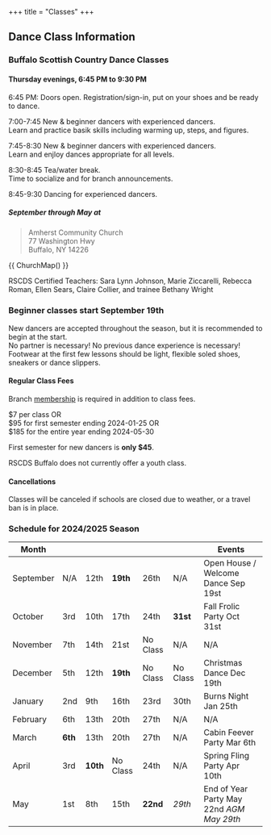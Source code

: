 +++
title = "Classes"
+++


## Dance Class Information

### Buffalo Scottish Country Dance Classes

#### Thursday evenings, 6:45 PM to 9:30 PM

6:45 PM: Doors open. Registration/sign-in, put on your shoes and be ready to dance.

7:00-7:45 New & beginner dancers with experienced dancers.  
Learn and practice basik skills including warming up, steps, and figures.

7:45-8:30 New & beginner dancers with experienced dancers.  
Learn and enjloy dances appropriate for all levels.

8:30-8:45 Tea/water break.  
Time to socialize and for branch announcements.

8:45-9:30 Dancing for experienced dancers.

##### September through May at

> Amherst Community Church  
> 77 Washington Hwy  
> Buffalo, NY 14226

{{ ChurchMap() }}

RSCDS Certified Teachers: Sara Lynn Johnson, Marie Ziccarelli, Rebecca Roman, Ellen Sears, Claire Collier, and trainee Bethany Wright

### Beginner classes start September 19th

New dancers are accepted throughout the season, but it is recommended to begin at the start.  
No partner is necessary!  No previous dance experience is necessary!  
Footwear at the first few lessons should be light, flexible soled shoes, sneakers or dance slippers.  

#### Regular Class Fees

Branch [membership](../membership/) is required in addition to class fees.

$7 per class OR  
$95 for first semester ending 2024-01-25 OR  
$185 for the entire year ending 2024-05-30

First semester for new dancers is **only $45**.

RSCDS Buffalo does not currently offer a youth class.

#### Cancellations

Classes will be canceled if schools are closed due to weather, or a travel ban is in place.

### Schedule for 2024/2025 Season

Month     |          |          |          |          |          | Events
----------|----------|----------|----------|----------|----------|----------------------------------------------
September | N/A      | 12th     | **19th** | 26th     | N/A      | Open House / Welcome Dance Sep 19st
October   | 3rd      | 10th     | 17th     | 24th     | **31st** | Fall Frolic Party Oct 31st
November  | 7th      | 14th     | 21st     | No Class | N/A      | N/A
December  | 5th      | 12th     | **19th** | No Class | No Class | Christmas Dance Dec 19th
January   | 2nd      | 9th      | 16th     | 23rd     | 30th     | Burns Night Jan 25th
February  | 6th      | 13th     | 20th     | 27th     | N/A      | N/A
March     | **6th**  | 13th     | 20th     | 27th     | N/A      | Cabin Feever Party Mar 6th
April     | 3rd      | **10th** | No Class | 24th     | N/A      | Spring Fling Party Apr 10th
May       | 1st      | 8th      | 15th     | **22nd** | *29th*   | End of Year Party May 22nd *AGM May 29th*
